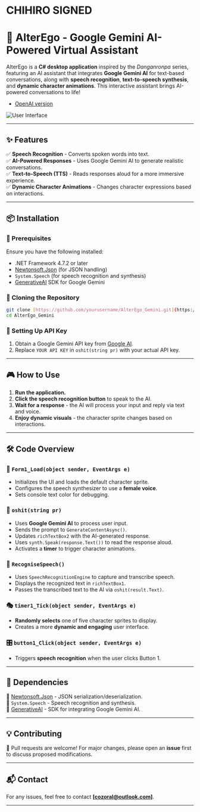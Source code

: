 # CHIHIRO SIGNED

# 🌟 AlterEgo - Google Gemini AI-Powered Virtual Assistant

AlterEgo is a **C# desktop application** inspired by the *Danganronpa* series, featuring an AI assistant that integrates **Google Gemini AI** for text-based conversations, along with **speech recognition**, **text-to-speech synthesis**, and **dynamic character animations**. This interactive assistant brings AI-powered conversations to life!

- [OpenAI version](https://github.com/Megamer-studios/AlterEgo)

![User Interface](https://github.com/Megamer-studios/AlterEgo/blob/master/image_2025-03-09_154149416.png "GUI")

---

## ✨ Features

✅ **Speech Recognition** - Converts spoken words into text.  
✅ **AI-Powered Responses** - Uses Google Gemini AI to generate realistic conversations.  
✅ **Text-to-Speech (TTS)** - Reads responses aloud for a more immersive experience.  
✅ **Dynamic Character Animations** - Changes character expressions based on interactions.  

---

## 📦 Installation

### 🔧 Prerequisites
Ensure you have the following installed:
- .NET Framework 4.7.2 or later
- [Newtonsoft.Json](https://www.nuget.org/packages/Newtonsoft.Json/) (for JSON handling)
- `System.Speech` (for speech recognition and synthesis)
- [GenerativeAI](https://github.com/GoogleAI/generative-ai-dotnet) SDK for Google Gemini

### 🚀 Cloning the Repository
```sh
git clone [https://github.com/yourusername/AlterEgo_Gemini.git](https://github.com/Megamer-studios/AlterEgo-GEMINI)
cd AlterEgo_Gemini
```

### 🔑 Setting Up API Key
1. Obtain a Google Gemini API key from [Google AI](https://ai.google.dev/).
2. Replace `YOUR API KEY` in `oshit(string pr)` with your actual API key.

---

## 🎮 How to Use

1. **Run the application.**
2. **Click the speech recognition button** to speak to the AI.
3. **Wait for a response** - the AI will process your input and reply via text and voice.
4. **Enjoy dynamic visuals** - the character sprite changes based on interactions.

---

## 🛠 Code Overview

### 📌 `Form1_Load(object sender, EventArgs e)`
- Initializes the UI and loads the default character sprite.
- Configures the speech synthesizer to use a **female voice**.
- Sets console text color for debugging.

### 🤖 `oshit(string pr)`
- Uses **Google Gemini AI** to process user input.
- Sends the prompt to `GenerateContentAsync()`.
- Updates `richTextBox2` with the AI-generated response.
- Uses `synth.Speak(response.Text())` to read the response aloud.
- Activates a **timer** to trigger character animations.

### 🎤 `RecogniseSpeech()`
- Uses `SpeechRecognitionEngine` to capture and transcribe speech.
- Displays the recognized text in `richTextBox1`.
- Passes the transcribed text to the AI via `oshit(result.Text)`.

### 🎭 `timer1_Tick(object sender, EventArgs e)`
- **Randomly selects** one of five character sprites to display.
- Creates a more **dynamic and engaging** user interface.

### 🎛 `button1_Click(object sender, EventArgs e)`
- Triggers **speech recognition** when the user clicks Button 1.



---

## 🔗 Dependencies

📌 [Newtonsoft.Json](https://www.nuget.org/packages/Newtonsoft.Json/) - JSON serialization/deserialization.  
📌 `System.Speech` - Speech recognition and synthesis.  
📌 [GenerativeAI](https://github.com/GoogleAI/generative-ai-dotnet) - SDK for integrating Google Gemini AI.  

---

## 💡 Contributing

🚀 Pull requests are welcome! For major changes, please open an **issue** first to discuss proposed modifications.

---

## 📬 Contact

For any issues, feel free to contact **[cozoral@outlook.com]**.

---

